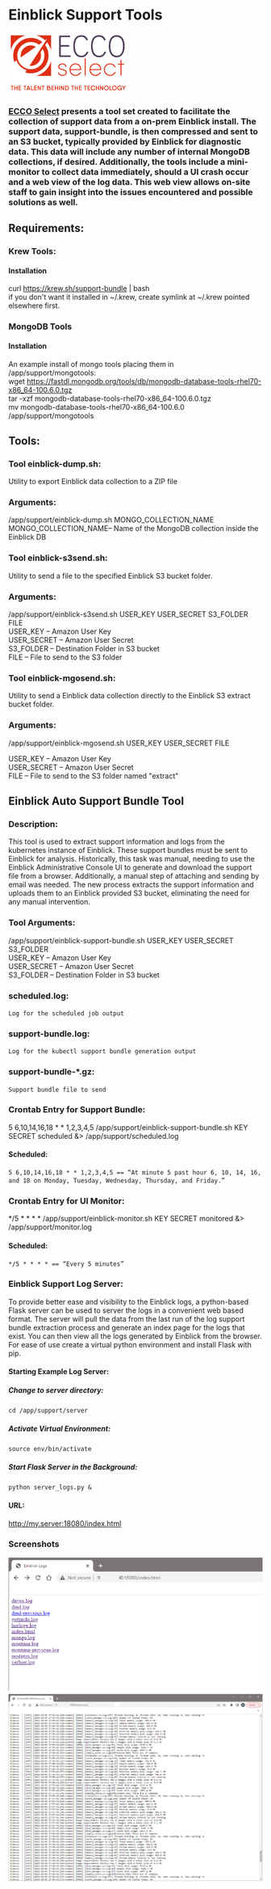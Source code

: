 # Einblick Support Tools
![](screenshots/eccoselect-logo.png)

### [ECCO Select](https://www.eccoselect.com/) presents a tool set created to facilitate the collection of support data from a on-prem Einblick install. The support data, support-bundle, is then compressed and sent to an S3 bucket, typically provided by Einblick for diagnostic data. This data will include any number of internal MongoDB collections, if desired.  Additionally, the tools include a mini-monitor to collect data immediately, should a UI crash occur and a web view of the log data. This web view allows on-site staff to gain insight into the issues encountered and possible solutions as well.


## Requirements:

### Krew Tools:

#### Installation
curl https://krew.sh/support-bundle | bash<br>
if you don't want it installed in ~/.krew, create symlink at ~/.krew pointed elsewhere first.<br>

### MongoDB Tools

#### Installation
An example install of mongo tools placing them in /app/support/mongotools:<br>
  wget https://fastdl.mongodb.org/tools/db/mongodb-database-tools-rhel70-x86_64-100.6.0.tgz<br>
  tar -xzf mongodb-database-tools-rhel70-x86_64-100.6.0.tgz<br>
  mv mongodb-database-tools-rhel70-x86_64-100.6.0 /app/support/mongotools<br>


## Tools:


### Tool einblick-dump.sh:

Utility to export Einblick data collection to a ZIP file

### Arguments:

/app/support/einblick-dump.sh MONGO_COLLECTION_NAME<br>
MONGO_COLLECTION_NAME– Name of the MongoDB collection inside the Einblick DB<br>

### Tool einblick-s3send.sh:

Utility to send a file to the specified Einblick S3 bucket folder.

### Arguments:

/app/support/einblick-s3send.sh USER_KEY USER_SECRET S3_FOLDER FILE<br>
USER_KEY – Amazon User Key<br>
USER_SECRET – Amazon User Secret<br>
S3_FOLDER – Destination Folder in S3 bucket<br>
FILE – File to send to the S3 folder<br>

### Tool einblick-mgosend.sh:

Utility to send a Einblick data collection directly to the Einblick S3 extract bucket folder.

### Arguments:

/app/support/einblick-mgosend.sh USER_KEY USER_SECRET FILE<br>


USER_KEY – Amazon User Key<br>
USER_SECRET – Amazon User Secret<br>
FILE – File to send to the S3 folder named "extract"<br>

## Einblick Auto Support Bundle Tool

### Description:

This tool is used to extract support information and logs from the kubernetes instance of Einblick. These support bundles must be sent to Einblick for analysis. Historically, this task was
manual, needing to use the Einblick Administrative Console UI to generate and download the support file from a browser. Additionally, a manual step of attaching and sending by email was
needed. The new process extracts the support information and uploads them to an Einblick provided S3 bucket, eliminating the need for any manual intervention.


### Tool Arguments:

/app/support/einblick-support-bundle.sh USER_KEY USER_SECRET S3_FOLDER<br>
USER_KEY – Amazon User Key<br>
USER_SECRET – Amazon User Secret<br>
S3_FOLDER – Destination Folder in S3 bucket<br>


### scheduled.log:

```
Log for the scheduled job output
```
### support-bundle.log:

```
Log for the kubectl support bundle generation output
```
### support-bundle-*.gz:


```
Support bundle file to send
```
### Crontab Entry for Support Bundle:

5 6,10,14,16,18 * * 1,2,3,4,5 /app/support/einblick-support-bundle.sh KEY SECRET scheduled &> /app/support/scheduled.log

#### Scheduled:

```
5 6,10,14,16,18 * * 1,2,3,4,5 == “At minute 5 past hour 6, 10, 14, 16, and 18 on Monday, Tuesday, Wednesday, Thursday, and Friday.”
```
### Crontab Entry for UI Monitor:

*/5 * * * * /app/support/einblick-monitor.sh KEY SECRET monitored &> /app/support/monitor.log

#### Scheduled:

```
*/5 * * * * == “Every 5 minutes”
```

### Einblick Support Log Server:

To provide better ease and visibility to the Einblick logs, a python-based Flask server can be used to server the logs in a convenient web based format.  The server will pull the data from the last run of the log support bundle extraction process and generate an index page for the logs that exist.  You can then view all the logs generated by Einblick from the browser.  For ease of use create a virtual python environment and install Flask with pip.
#### Starting Example Log Server:


##### Change to server directory:

```
cd /app/support/server
```
##### Activate Virtual Environment:

```
source env/bin/activate  
```
##### Start Flask Server in the Background:

```
python server_logs.py &
```

#### URL:

http://my.server:18080/index.html

### Screenshots
![Index Page](screenshots/log-index.png?raw=true)
![Log Example](screenshots/log-example.png?raw=true)

